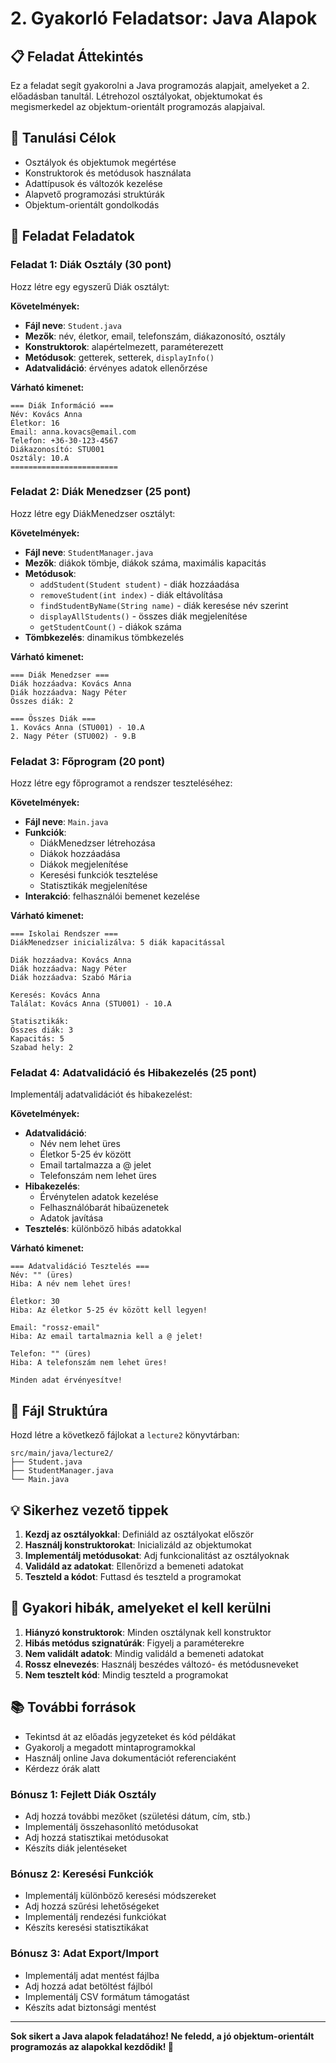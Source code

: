 # 2. Gyakorló Feladatsor: Java Alapok

## 📋 Feladat Áttekintés
Ez a feladat segít gyakorolni a Java programozás alapjait, amelyeket a 2. előadásban tanultál. Létrehozol osztályokat, objektumokat és megismerkedel az objektum-orientált programozás alapjaival.

## 🎯 Tanulási Célok
- Osztályok és objektumok megértése
- Konstruktorok és metódusok használata
- Adattípusok és változók kezelése
- Alapvető programozási struktúrák
- Objektum-orientált gondolkodás

## 📝 Feladat Feladatok

### Feladat 1: Diák Osztály (30 pont)
Hozz létre egy egyszerű Diák osztályt:

**Követelmények:**
- **Fájl neve**: `Student.java`
- **Mezők**: név, életkor, email, telefonszám, diákazonosító, osztály
- **Konstruktorok**: alapértelmezett, paraméterezett
- **Metódusok**: getterek, setterek, `displayInfo()`
- **Adatvalidáció**: érvényes adatok ellenőrzése

**Várható kimenet:**
```
=== Diák Információ ===
Név: Kovács Anna
Életkor: 16
Email: anna.kovacs@email.com
Telefon: +36-30-123-4567
Diákazonosító: STU001
Osztály: 10.A
========================
```

### Feladat 2: Diák Menedzser (25 pont)
Hozz létre egy DiákMenedzser osztályt:

**Követelmények:**
- **Fájl neve**: `StudentManager.java`
- **Mezők**: diákok tömbje, diákok száma, maximális kapacitás
- **Metódusok**:
  - `addStudent(Student student)` - diák hozzáadása
  - `removeStudent(int index)` - diák eltávolítása
  - `findStudentByName(String name)` - diák keresése név szerint
  - `displayAllStudents()` - összes diák megjelenítése
  - `getStudentCount()` - diákok száma
- **Tömbkezelés**: dinamikus tömbkezelés

**Várható kimenet:**
```
=== Diák Menedzser ===
Diák hozzáadva: Kovács Anna
Diák hozzáadva: Nagy Péter
Összes diák: 2

=== Összes Diák ===
1. Kovács Anna (STU001) - 10.A
2. Nagy Péter (STU002) - 9.B
```

### Feladat 3: Főprogram (20 pont)
Hozz létre egy főprogramot a rendszer teszteléséhez:

**Követelmények:**
- **Fájl neve**: `Main.java`
- **Funkciók**:
  - DiákMenedzser létrehozása
  - Diákok hozzáadása
  - Diákok megjelenítése
  - Keresési funkciók tesztelése
  - Statisztikák megjelenítése
- **Interakció**: felhasználói bemenet kezelése

**Várható kimenet:**
```
=== Iskolai Rendszer ===
DiákMenedzser inicializálva: 5 diák kapacitással

Diák hozzáadva: Kovács Anna
Diák hozzáadva: Nagy Péter
Diák hozzáadva: Szabó Mária

Keresés: Kovács Anna
Találat: Kovács Anna (STU001) - 10.A

Statisztikák:
Összes diák: 3
Kapacitás: 5
Szabad hely: 2
```

### Feladat 4: Adatvalidáció és Hibakezelés (25 pont)
Implementálj adatvalidációt és hibakezelést:

**Követelmények:**
- **Adatvalidáció**:
  - Név nem lehet üres
  - Életkor 5-25 év között
  - Email tartalmazza a @ jelet
  - Telefonszám nem lehet üres
- **Hibakezelés**:
  - Érvénytelen adatok kezelése
  - Felhasználóbarát hibaüzenetek
  - Adatok javítása
- **Tesztelés**: különböző hibás adatokkal

**Várható kimenet:**
```
=== Adatvalidáció Tesztelés ===
Név: "" (üres)
Hiba: A név nem lehet üres!

Életkor: 30
Hiba: Az életkor 5-25 év között kell legyen!

Email: "rossz-email"
Hiba: Az email tartalmaznia kell a @ jelet!

Telefon: "" (üres)
Hiba: A telefonszám nem lehet üres!

Minden adat érvényesítve!
```

## 📁 Fájl Struktúra
Hozd létre a következő fájlokat a `lecture2` könyvtárban:
```
src/main/java/lecture2/
├── Student.java
├── StudentManager.java
└── Main.java
```

## 💡 Sikerhez vezető tippek

1. **Kezdj az osztályokkal**: Definiáld az osztályokat először
2. **Használj konstruktorokat**: Inicializáld az objektumokat
3. **Implementálj metódusokat**: Adj funkcionalitást az osztályoknak
4. **Validáld az adatokat**: Ellenőrizd a bemeneti adatokat
5. **Teszteld a kódot**: Futtasd és teszteld a programokat

## 🚨 Gyakori hibák, amelyeket el kell kerülni

1. **Hiányzó konstruktorok**: Minden osztálynak kell konstruktor
2. **Hibás metódus szignatúrák**: Figyelj a paraméterekre
3. **Nem validált adatok**: Mindig validáld a bemeneti adatokat
4. **Rossz elnevezés**: Használj beszédes változó- és metódusneveket
5. **Nem tesztelt kód**: Mindig teszteld a programokat

## 📚 További források

- Tekintsd át az előadás jegyzeteket és kód példákat
- Gyakorolj a megadott mintaprogramokkal
- Használj online Java dokumentációt referenciaként
- Kérdezz órák alatt

### Bónusz 1: Fejlett Diák Osztály
- Adj hozzá további mezőket (születési dátum, cím, stb.)
- Implementálj összehasonlító metódusokat
- Adj hozzá statisztikai metódusokat
- Készíts diák jelentéseket

### Bónusz 2: Keresési Funkciók
- Implementálj különböző keresési módszereket
- Adj hozzá szűrési lehetőségeket
- Implementálj rendezési funkciókat
- Készíts keresési statisztikákat

### Bónusz 3: Adat Export/Import
- Implementálj adat mentést fájlba
- Adj hozzá adat betöltést fájlból
- Implementálj CSV formátum támogatást
- Készíts adat biztonsági mentést

---

**Sok sikert a Java alapok feladatához! Ne feledd, a jó objektum-orientált programozás az alapokkal kezdődik! 🚀**
